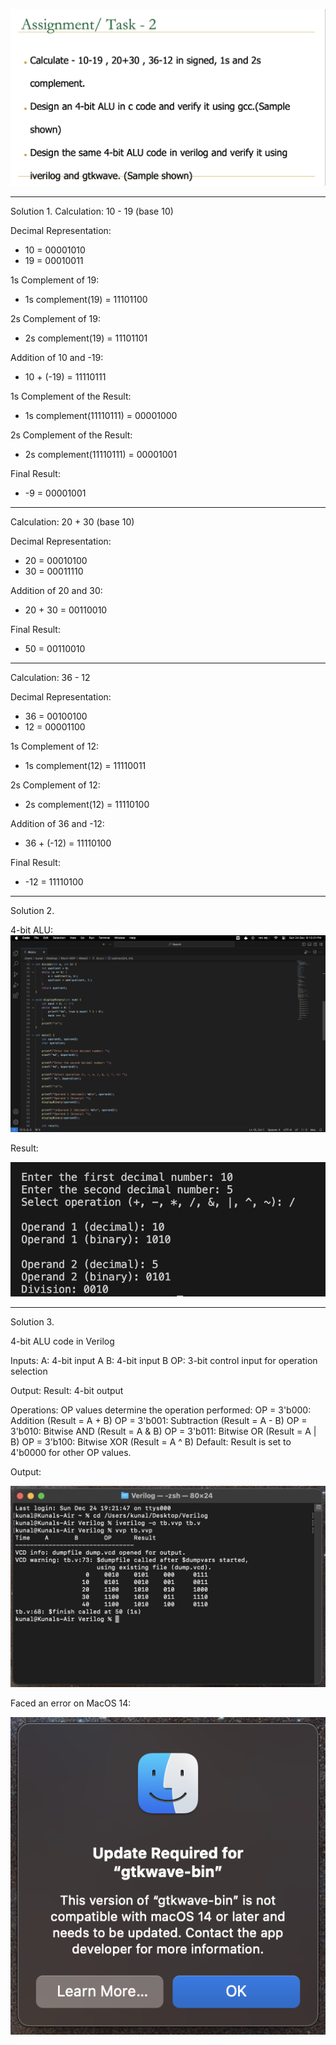 

![Alt Text](1C.png) 

__________________________________________

Solution 1.
Calculation: 10 - 19 (base 10)

Decimal Representation:
- 10 = 00001010
- 19 = 00010011

1s Complement of 19:
- 1s complement(19) = 11101100

2s Complement of 19:
- 2s complement(19) = 11101101

Addition of 10 and -19:
- 10 + (-19) = 11110111

1s Complement of the Result:
- 1s complement(11110111) = 00001000

2s Complement of the Result:
- 2s complement(11110111) = 00001001

Final Result:
- -9 = 00001001

---

Calculation: 20 + 30 (base 10)

Decimal Representation:
- 20 = 00010100
- 30 = 00011110

Addition of 20 and 30:
- 20 + 30 = 00110010

Final Result:
- 50 = 00110010

---

Calculation: 36 - 12 

Decimal Representation:
- 36 = 00100100
- 12 = 00001100

1s Complement of 12:
- 1s complement(12) = 11110011

2s Complement of 12:
- 2s complement(12) = 11110100

Addition of 36 and -12:
- 36 + (-12) = 11110100

Final Result:
- -12 = 11110100

__________________________________________
Solution 2.

4-bit ALU:
![Alt Text](1E.png)

Result:

![Alt Text](1B.png)

__________________________________________
Solution 3.

4-bit ALU code in Verilog

Inputs:
A: 4-bit input A
B: 4-bit input B
OP: 3-bit control input for operation selection

Output:
Result: 4-bit output

Operations:
OP values determine the operation performed:
OP = 3'b000: Addition (Result = A + B)
OP = 3'b001: Subtraction (Result = A - B)
OP = 3'b010: Bitwise AND (Result = A & B)
OP = 3'b011: Bitwise OR (Result = A | B)
OP = 3'b100: Bitwise XOR (Result = A ^ B)
Default: Result is set to 4'b0000 for other OP values.


Output:

![Alt Text](1A.png)


Faced an error on MacOS 14:


![Alt Text](1D.png)